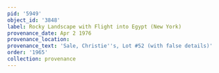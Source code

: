 ```yaml
---
pid: '5949'
object_id: '3848'
label: Rocky Landscape with Flight into Egypt (New York)
provenance_date: Apr 2 1976
provenance_location:
provenance_text: 'Sale, Christie''s, Lot #52 (with false details)'
order: '1965'
collection: provenance
---
```

